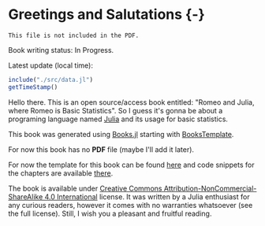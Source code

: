 # Greetings and Salutations {-}

```{=comment}
This file is not included in the PDF.
```

Book writing status: In Progress.

Latest update (local time):

```jl
include("./src/data.jl")
getTimeStamp()
```

Hello there. This is an open source/access book entitled: "Romeo and Julia,
where Romeo is Basic Statistics". So I guess it's gonna be about a programing
language named [Julia](https://julialang.org/) and its usage for basic
statistics.

This book was generated using [Books.jl](https://github.com/JuliaBooks/Books.jl)
starting with [BooksTemplate](https://github.com/JuliaBooks/BookTemplate).

For now this book has no **PDF** file (maybe I'll add it later).

For now the template for this book can be found
[here](https://github.com/b-lukaszuk/RJ_BS_eng) and code snippets for the
chapters are available
[there](https://github.com/b-lukaszuk/RJ_BS_eng/tree/main/code_snippets).

The book is available under [Creative Commons
Attribution-NonCommercial-ShareAlike 4.0
International](http://creativecommons.org/licenses/by-nc-sa/4.0/) license. It
was written by a Julia enthusiast for any curious readers, however it comes with
no warranties whatsoever (see the full license). Still, I wish you a pleasant
and fruitful reading.
